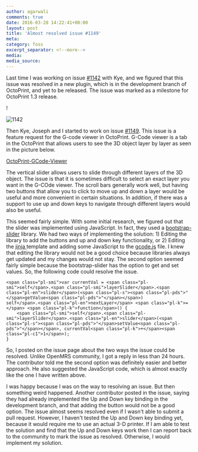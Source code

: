 ```yaml
---
author: agarwali
comments: true
date: 2016-03-28 14:22:41+00:00
layout: post
title: 'Almost resolved issue #1149'
meta:
category: foss
excerpt_separator: <!--more-->
media:
media_source:
---
```


Last time I was working on issue [#1142](https://github.com/foosel/OctoPrint/issues/1142) with Kye, and we figured that this issue was resolved in a new plugin, which is in the development branch of OctoPrint, and yet to be released. The issue was marked as a milestone for OctoPrint 1.3 release.
<!--more-->!

![1142](https://iamishwar.files.wordpress.com/2016/03/1142.png)

Then Kye, Joseph and I started to work on issue [#1149](https://github.com/foosel/OctoPrint/issues/1149). This issue is a feature request for the G-code viewer in OctoPrint. G-Code viewer is a tab in the OctoPrint that allows users to see the 3D object layer by layer as seen in the picture below.

[OctoPrint-GCode-Viewer](https://iamishwar.files.wordpress.com/2016/03/octoprint-gcode-viewer.png)

The vertical slider allows users to slide through different layers of the 3D object. The issue is that it is sometimes difficult to select an exact layer you want in the G-COde viewer. The scroll bars generally work well, but having two buttons that allow you to click to move up and down a layer would be useful and more convenient in certain situations. In addition, if there was a support to use up and down keys to navigate through different layers would also be useful.



This seemed fairly simple. With some initial research, we figured out that the slider was implemented using JavaScript. In fact, they used a [bootstrap-slider](https://github.com/foosel/OctoPrint/blob/536bb31965db17b969e7c1c53e241ddac4ae1814/src/octoprint/static/js/lib/bootstrap/bootstrap-slider.js) library. We had two ways of implementing the solution: 1) Editing the library to add the buttons and up and down key functionality, or 2) Editing the [jinja ](https://github.com/foosel/OctoPrint/blob/master/src/octoprint/templates/tabs/gcodeviewer.jinja2)template and adding some JavaScript to the [gcode.js](https://github.com/foosel/OctoPrint/blob/master/src/octoprint/static/js/app/viewmodels/gcode.js) file. I knew that editing the library would not be a good choice because libraries always get updated and my changes would not stay. The second option seemed fairly simple because the bootstrap-slider has the option to get and set values. So, the following code could resolve the issue.


    <span class="pl-smi">var currentVal = <span class="pl-smi">self</span>.<span class="pl-smi">layerSlider</span>.<span class="pl-en">slider</span>(<span class="pl-s"><span class="pl-pds">"</span>getValue<span class="pl-pds">"</span></span>)
    self</span>.<span class="pl-en">nextLayer</span> <span class="pl-k">=</span> <span class="pl-k">function</span>() {
        <span class="pl-smi">self</span>.<span class="pl-smi">layerSlider</span>.<span class="pl-en">slider</span>(<span class="pl-s"><span class="pl-pds">"</span>setValue<span class="pl-pds">"</span></span>, currentVal<span class="pl-k">+</span><span class="pl-c1">1</span>);
    }


So, I posted on the issue page about the two ways the issue could be resolved. Unlike OpenMRS community, I got a reply in less than 24 hours. The contributor told me the second option was definitely easier and better approach. He also suggested the JavaScript code, which is almost exactly like the one I have written above.

I was happy because I was on the way to resolving an issue. But then something weird happened. Another contributor posted in the issue, saying they had already implemented the Up and Down key binding in the development branch, and that adding the button would not be a good option. The issue almost seems resolved even if I wasn't able to submit a pull request. However, I haven't tested the Up and Down key binding yet, because it would require me to use an actual 3-D printer. If I am able to test the solution and find that the Up and Down keys work then I can report back to the community to mark the issue as resolved. Otherwise, I would implement my solution.
